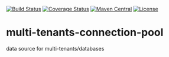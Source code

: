 [![Build Status](https://travis-ci.org/bingoohuang/multi-tenants-connection-pool.svg?branch=master)](https://travis-ci.org/bingoohuang/multi-tenants-connection-pool)
[![Coverage Status](https://coveralls.io/repos/github/bingoohuang/multi-tenants-connection-pool/badge.svg?branch=master)](https://coveralls.io/github/bingoohuang/multi-tenants-connection-pool?branch=master)
[![Maven Central](https://maven-badges.herokuapp.com/maven-central/com.github.bingoohuang/multi-tenants-connection-pool/badge.svg?style=flat-square)](https://maven-badges.herokuapp.com/maven-central/com.github.bingoohuang/multi-tenants-connection-pool/)
[![License](http://img.shields.io/:license-apache-brightgreen.svg)](http://www.apache.org/licenses/LICENSE-2.0.html)


# multi-tenants-connection-pool
data source for multi-tenants/databases
